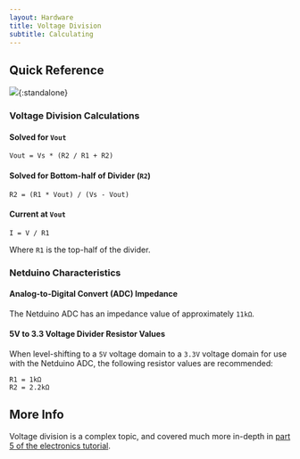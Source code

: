 ```yaml
---
layout: Hardware
title: Voltage Division
subtitle: Calculating
---
```


## Quick Reference

![](/Hardware/Tutorials/Electronics/Part5/Voltage_Division/Voltage_Divider_Equation.svg){:standalone}

### Voltage Division Calculations

#### Solved for `Vout`

```
Vout = Vs * (R2 / R1 + R2)
```

#### Solved for Bottom-half of Divider (`R2`)

```
R2 = (R1 * Vout) / (Vs - Vout)
```

#### Current at `Vout`

```
I = V / R1
```

Where `R1` is the top-half of the divider.

### Netduino Characteristics

#### Analog-to-Digital Convert (ADC) Impedance

The Netduino ADC has an impedance value of approximately `11kΩ`.


#### 5V to 3.3 Voltage Divider Resistor Values

When level-shifting to a `5V` voltage domain to a `3.3V` voltage domain for use with the Netduino ADC, the following resistor values are recommended:

```
R1 = 1kΩ
R2 = 2.2kΩ
```

## More Info

Voltage division is a complex topic, and covered much more in-depth in [part 5 of the electronics tutorial](/Hardware/Tutorials/Electronics/Part5/DC_Circuits/).

